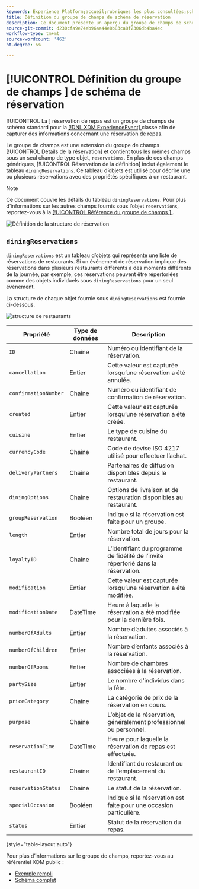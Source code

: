 ```yaml
---
keywords: Experience Platform;accueil;rubriques les plus consultées;schéma;XDM;ExperienceEvent;champs;schémas;schémas;conception de schéma;groupe de champs;groupe de champs;réservation;repas;
title: Définition du groupe de champs de schéma de réservation
description: Ce document présente un aperçu du groupe de champs de schéma Réservation pour le dîner.
source-git-commit: d230cfa9e74eb96aa44e8b83ca8f2306db4ba4ec
workflow-type: tm+mt
source-wordcount: '462'
ht-degree: 6%

---
```



# [!UICONTROL Définition du groupe de champs ] de schéma de réservation

[!UICONTROL La ] réservation de repas est un groupe de champs de schéma standard pour la  [[!DNL XDM ExperienceEvent] ](../../classes/experienceevent.md) classe afin de capturer des informations concernant une réservation de repas.

Le groupe de champs est une extension du groupe de champs [!UICONTROL Détails de la réservation] et contient tous les mêmes champs sous un seul champ de type objet, `reservations`. En plus de ces champs génériques, [!UICONTROL Réservation de la définition] inclut également le tableau `diningReservations`. Ce tableau d’objets est utilisé pour décrire une ou plusieurs réservations avec des propriétés spécifiques à un restaurant.

>[!NOTE]
>
>Ce document couvre les détails du tableau `diningReservations`. Pour plus d’informations sur les autres champs fournis sous l’objet `reservations`, reportez-vous à la [[!UICONTROL Référence du groupe de champs ] ](./reservation-details.md).

![Définition de la structure de réservation](../../images/field-groups/dining-reservation/structure.png)

## `diningReservations`

`diningReservations` est un tableau d’objets qui représente une liste de réservations de restaurants. Si un événement de réservation implique des réservations dans plusieurs restaurants différents à des moments différents de la journée, par exemple, ces réservations peuvent être répertoriées comme des objets individuels sous `diningReservations` pour un seul événement.

La structure de chaque objet fournie sous `diningReservations` est fournie ci-dessous.

![structure de restaurants](../../images/field-groups/dining-reservation/diningReservations.png)

| Propriété | Type de données | Description |
| --- | --- | --- |
| `ID` | Chaîne | Numéro ou identifiant de la réservation. |
| `cancellation` | Entier | Cette valeur est capturée lorsqu’une réservation a été annulée. |
| `confirmationNumber` | Chaîne | Numéro ou identifiant de confirmation de réservation. |
| `created` | Entier | Cette valeur est capturée lorsqu’une réservation a été créée. |
| `cuisine` | Entier | Le type de cuisine du restaurant. |
| `currencyCode` | Chaîne | Code de devise ISO 4217 utilisé pour effectuer l’achat. |
| `deliveryPartners` | Chaîne | Partenaires de diffusion disponibles depuis le restaurant. |
| `diningOptions` | Chaîne | Options de livraison et de restauration disponibles au restaurant. |
| `groupReservation` | Booléen | Indique si la réservation est faite pour un groupe. |
| `length` | Entier | Nombre total de jours pour la réservation. |
| `loyaltyID` | Chaîne | L’identifiant du programme de fidélité de l’invité répertorié dans la réservation. |
| `modification` | Entier | Cette valeur est capturée lorsqu’une réservation a été modifiée. |
| `modificationDate` | DateTime | Heure à laquelle la réservation a été modifiée pour la dernière fois. |
| `numberOfAdults` | Entier | Nombre d’adultes associés à la réservation. |
| `numberOfChildren` | Entier | Nombre d’enfants associés à la réservation. |
| `numberOfRooms` | Entier | Nombre de chambres associées à la réservation. |
| `partySize` | Entier | Le nombre d&#39;individus dans la fête. |
| `priceCategory` | Chaîne | La catégorie de prix de la réservation en cours. |
| `purpose` | Chaîne | L’objet de la réservation, généralement professionnel ou personnel. |
| `reservationTime` | DateTime | Heure pour laquelle la réservation de repas est effectuée. |
| `restaurantID` | Chaîne | Identifiant du restaurant ou de l’emplacement du restaurant. |
| `reservationStatus` | Chaîne | Le statut de la réservation. |
| `specialOccasion` | Booléen | Indique si la réservation est faite pour une occasion particulière. |
| `status` | Entier | Statut de la réservation du repas. |

{style=&quot;table-layout:auto&quot;}

Pour plus d’informations sur le groupe de champs, reportez-vous au référentiel XDM public :

* [Exemple rempli](https://github.com/adobe/xdm/blob/master/components/fieldgroups/experience-event/industry-verticals/experienceevent-dining-reservation.example.1.json)
* [Schéma complet](https://github.com/adobe/xdm/blob/master/components/fieldgroups/experience-event/industry-verticals/experienceevent-dining-reservation.schema.json)
